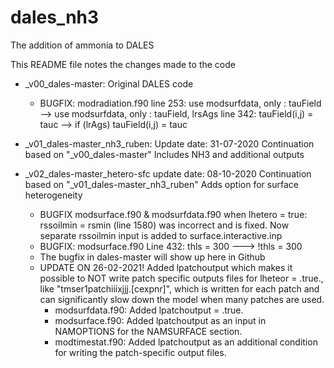 # dales_nh3
 The addition of ammonia to DALES
 
 This README file notes the changes made to the code
 
 - _v00_dales-master:
	Original DALES code
	* BUGFIX: modradiation.f90 
		line 253:	use modsurfdata,  only : tauField 
					--> use modsurfdata,  only : tauField, lrsAgs
		line 342: 	tauField(i,j) = tauc 
					--> if (lrAgs) tauField(i,j) = tauc

- _v01_dales-master_nh3_ruben:
	Update date: 31-07-2020
	Continuation based on "_v00_dales-master"
	Includes NH3 and additional outputs

- _v02_dales-master_hetero-sfc
	update date: 08-10-2020
	Continuation based on "_v01_dales-master_nh3_ruben"
	Adds option for surface heterogeneity 
	* BUGFIX modsurface.f90 & modsurfdata.f90 
		when lhetero = true: rssoilmin = rsmin (line 1580) was incorrect and is fixed. 
		Now separate rssoilmin input is added to surface.interactive.inp
	* BUGFIX: modsurface.f90 
		Line 432: 	thls         = 300
					---> !thls         = 300
	* The bugfix in dales-master will show up here in Github
	- UPDATE ON 26-02-2021!
	  Added lpatchoutput which makes it possible to NOT write patch specific outputs
	  files for lheteor = .true., like "tmser1patchiiixjjj.[cexpnr]", which is written 
	  for each patch and can significantly slow down the model when many patches are
	  used.
		* modsurfdata.f90: 	Added lpatchoutput = .true.
		* modsurface.f90:	Added lpatchoutput as an input in NAMOPTIONS for the 
							NAMSURFACE section.
		* modtimestat.f90: 	Added lpatchoutput as an additional condition for writing 
							the patch-specific output files.
